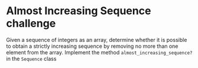 # Almost Increasing Sequence challenge

Given a sequence of integers as an array, determine whether it is possible to obtain a strictly increasing sequence
by removing no more than one element from the array. Implement the method `almost_increasing_sequence?` in the
`Sequence` class
